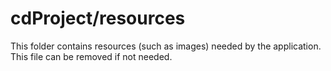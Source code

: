 # cdProject/resources

This folder contains resources (such as images) needed by the application. This file can
be removed if not needed.
